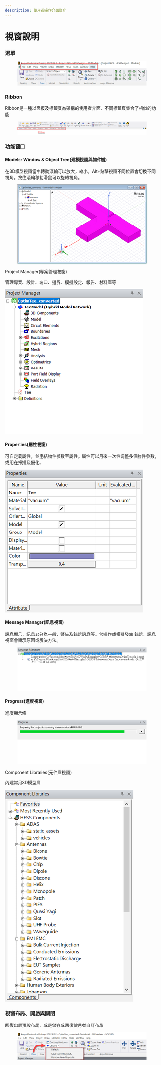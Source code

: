 ```yaml
---
description: 使用者操作介面簡介
---
```


# 視窗說明

### 選單

<figure><img src="../.gitbook/assets/image (1) (6).png" alt=""><figcaption></figcaption></figure>

### Ribbon

Ribbon是一種以面板及標籤頁為架構的使用者介面，不同標籤頁集合了相似的功能

<figure><img src="../.gitbook/assets/image (2) (1) (1).png" alt=""><figcaption></figcaption></figure>

### 功能窗口

#### Modeler Window & Object Tree(建模視窗與物件樹)

在3D模型視窗當中轉動滾輪可以放大，縮小。Alt+點擊視窗不同位置會切換不同視角。按住滾輪移動滑鼠可以旋轉視角。

<figure><img src="../.gitbook/assets/image (16).png" alt=""><figcaption></figcaption></figure>

Project Manager(專案管理視窗)

管理專案、設計、端口、邊界、模擬設定、報告、材料庫等

![](<../.gitbook/assets/image (13).png>)

#### Properties(屬性視窗)

可自定義屬性，並連結物件參數至屬性。屬性可以用來一次性調整多個物件參數，或用在掃描及優化。

![](<../.gitbook/assets/image (15).png>)

#### Message Manager(訊息視窗)

訊息顯示，訊息又分為一般、警告及錯誤訊息等。當操作或模擬發生 錯誤，訊息視窗會顯示原因或解決方法。

<figure><img src="../.gitbook/assets/image (21).png" alt=""><figcaption></figcaption></figure>

#### Progress(進度視窗)

進度顯示條

<figure><img src="../.gitbook/assets/image (3) (4).png" alt=""><figcaption></figcaption></figure>

Component Libraries(元件庫視窗)

內建常用3D模型庫

![](<../.gitbook/assets/image (8) (2).png>)

### 視窗布局、開啟與關閉

回復出廠預設布局，或是儲存或回復使用者自訂布局

<figure><img src="../.gitbook/assets/image (14).png" alt=""><figcaption></figcaption></figure>
